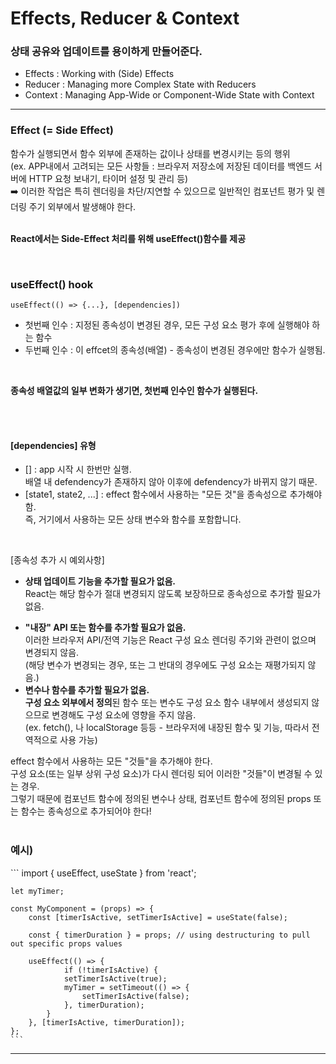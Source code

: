 <h1>Effects, Reducer & Context</h1>
<h3>

**상태 공유와 업데이트를 용이하게 만들어준다.**

</h3>

<ul>
    <li>Effects : Working with (Side) Effects</li>
    <li>Reducer : Managing more Complex State with Reducers</li>
    <li>Context : Managing App-Wide or Component-Wide State with Context</li>
</ul>

<hr/>

<h3>Effect (= Side Effect)</h3>
<span>
    함수가 실행되면서 함수 외부에 존재하는 값이나 상태를 변경시키는 등의 행위<br/>
    (ex. APP내에서 고려되는 모든 사항들 :  브라우저 저장소에 저장된 데이터를 백엔드 서버에 HTTP 요청 보내기, 타이머 설정 및 관리 등)<br/>
    ➡️ 이러한 작업은 특히 렌더링을 차단/지연할 수 있으므로 일반적인 컴포넌트 평가 및 렌더링 주기 외부에서 발생해야 한다.<br/><br/>

**React에서는 Side-Effect 처리를 위해 useEffect()함수를 제공**
</span>

<br/>
<h3>useEffect() hook</h3>

    useEffect(() => {...}, [dependencies])

<ul>
    <li>첫번째 인수 : 지정된 종속성이 변경된 경우, 모든 구성 요소 평가 후에 실행해야 하는 함수</li>
    <li>두번째 인수 : 이 effcet의 종속성(배열) - 종속성이 변경된 경우에만 함수가 실행됨.</li>
</ul>
<br/>

**종속성 배열값의 일부 변화가 생기면, 첫번째 인수인 함수가 실행된다.**

<br/><br/>

<h4>[dependencies] 유형</h4>
<ul>
    <li>
        [] : app 시작 시 한번만 실행.<br/>
             배열 내 defendency가 존재하지 않아 이후에 defendency가 바뀌지 않기 때문.
    </li>
    <li>[state1, state2, ...] : effect 함수에서 사용하는 "모든 것"을 종속성으로 추가해야 함.<br/>
                                즉, 거기에서 사용하는 모든 상태 변수와 함수를 포함합니다.
    </li>
</ul><br/>
 
[종속성 추가 시  예외사항]

<ul>
    <li>

**상태 업데이트 기능을 추가할 필요가 없음.** <br/>
              React는 해당 함수가 절대 변경되지 않도록 보장하므로 종속성으로 추가할 필요가 없음.
    </li>
    <li>
    **"내장" API 또는 함수를 추가할 필요가 없음.** <br/>
              이러한 브라우저 API/전역 기능은 React 구성 요소 렌더링 주기와 관련이 없으며 변경되지 않음.<br/>
              (해당 변수가 변경되는 경우, 또는 그 반대의 경우에도 구성 요소는 재평가되지 않음.)
    </li>
        <li>
    **변수나 함수를 추가할 필요가 없음.** <br/>
              **구성 요소 외부에서 정의**된 함수 또는 변수도 구성 요소 함수 내부에서 생성되지 않으므로 변경해도 구성 요소에 영향을 주지 않음.<br/>
              (ex. fetch(), 나 localStorage 등등 - 브라우저에 내장된 함수 및 기능, 따라서 전역적으로 사용 가능)
    </li>
</ul>

effect 함수에서 사용하는 모든 "것들"을 추가해야 한다.<br/> 
구성 요소(또는 일부 상위 구성 요소)가 다시 렌더링 되어 이러한 "것들"이 변경될 수 있는 경우.<br/> 
그렇기 때문에 컴포넌트 함수에 정의된 변수나 상태, 컴포넌트 함수에 정의된 props 또는 함수는 종속성으로 추가되어야 한다!<br/><br/>

<h3>예시)</h3>
    ```
    import { useEffect, useState } from 'react';
 
    let myTimer;
    
    const MyComponent = (props) => {
        const [timerIsActive, setTimerIsActive] = useState(false);
        
        const { timerDuration } = props; // using destructuring to pull out specific props values
    
        useEffect(() => {
                if (!timerIsActive) {
                setTimerIsActive(true);
                myTimer = setTimeout(() => {
                    setTimerIsActive(false);
                }, timerDuration);
            }
        }, [timerIsActive, timerDuration]);
    };
    ```
<hr/>

